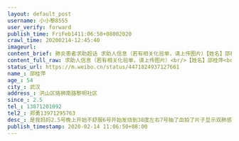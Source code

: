 ```yaml
---
layout: default_post
username: 小小黎8555
user_verify: forward
publish_time: FriFeb1411:06:50+08002020
crawl_time: 20200214-12:45:40
imageurl: 
content_brief: 肺炎患者求助超话 求助人信息（若有相关化验单，请上传图片）【姓名】邵桂萍【年龄】54【所在城市】武汉【所在小区、社区】洪山区珞狮南路黎明社区【患病时间】2.5【联系方式】13871201092【其他紧急联系人】郑勇13971295763【病情描述】 是我妈妈 2.5号晚上开始不舒服 6号开始发烧到38度 ...全文
content_full_raw: 求助人信息（若有相关化验单，请上传图片）<br/>【姓名】邵桂萍<br/>【年龄】54<br/>【所在城市】武汉<br/>【所在小区、社区】洪山区珞狮南路黎明社区<br/>【患病时间】2.5<br/>【联系方式】13871201092<br/>【其他紧急联系人】郑勇13971295763<br/>【病情描述】是我妈妈2.5号晚上开始不舒服6号开始发烧到38度左右7号抽了血拍了片子显示双肺感染当时医生就说要住院只有回家8号安排去酒店隔离依然一直发烧人很难受12号晚上在公交上被拖了三个多小时到了沌口体育馆羽毛球馆方舱就跟新闻说的一样公交上到处接人当时在车上我妈就很难受了到了后路都走不了护士还说怎么送到这里来了当天氧饱和度就不好13号早上氧饱和度好些还是发烧吃了退烧药好些了今天14号又开始发烧人很难受我妈说没有针没有药就是在吸氧不是说重了往医院转吗？？并没有！本来轻症拖着越来越严重了求好心人反应转往医院！！还有谁知道沌口方舱电话的也请告诉我谢谢好心人联系！！
status_url: https://m.weibo.cn/status/4471824937127661
name_: 邵桂萍
age_: 54
city_: 武汉
address_: 洪山区珞狮南路黎明社区
since_: 2.5
tel_: 13871201092
tel2_: 郑勇13971295763
desc_: 是我妈妈2.5号晚上开始不舒服6号开始发烧到38度左右7号抽了血拍了片子显示双肺感染当时医生就说要住院只有回家8号安排去酒店隔离依然一直发烧人很难受12号晚上在公交上被拖了三个多小时到了沌口体育馆羽毛球馆方舱就跟新闻说的一样公交上到处接人当时在车上我妈就很难受了到了后路都走不了护士还说怎么送到这里来了当天氧饱和度就不好13号早上氧饱和度好些还是发烧吃了退烧药好些了今天14号又开始发烧人很难受我妈说没有针没有药就是在吸氧不是说重了往医院转吗？？并没有！本来轻症拖着越来越严重了求好心人反应转往医院！！还有谁知道沌口方舱电话的也请告诉我谢谢好心人联系！！
publish_timestamp: 2020-02-14 11:06:50+08:00
---
```

